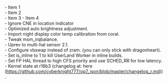 \- Item 1  
\- Item 2  
\- Item 3
\- Item 4  
\- Ignore CNE in location indicator  
\- Optimized auto brightness adjustment.  
\- Import night display color temp calibration from coral.  
\- Tweak msm_irqbalance.  
\- Uprev to multi\-hal sensor 2.1.  
\- Configure vbswap instead of zram. (you can only stick with dragonheart).  
\- Set is_inline to 1 to kill UserLand Worker in inline builds.  
\- Set FP HAL thread to high CFS priority and use SCHED_RR for low latency.  
\- Kernel state at r16b3 (changelog at: here (https://github.com/cyberknight777/op7_json/blob/master/changelog_r.md)).  
